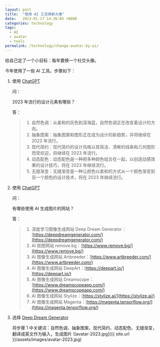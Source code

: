 ```yaml
---
layout: post
title:  "使用 AI 工具换新头像"
date:   2023-01-17 14:36:05 +0800
categories: technology
tags:
  - AI
  - avatar
  - tools
permalink: /technology/change-avatar-by-ai/
---
```


给自己定了一个小目标：每年要换一个社交头像。

今年使用了一些 AI 工具。步骤如下：

1. 使用 [ChatGPT](http://chat.openai.com/)

    问：

    2023 年流行的设计元素有哪些？

    答：

    > 1. 自然色调：从柔和的灰色到深海蓝，自然色调正在改变着设计的方向。 
    > 2. 抽象图案：抽象图案和图形正在成为设计的新趋势，并将继续在 2023 年流行。 
    > 3. 现代简约：现代简约的设计风格以其简洁、清晰的线条和几何图形而受欢迎，将继续在 2023 年流行。
    > 4. 动态配色：动态配色是一种把多种颜色组合在一起，以创造动感效果的设计技巧，将在 2023 年继续流行。
    > 5. 无缝渐变：无缝渐变是一种让颜色以柔和的方式从一个颜色渐变到另一个颜色的设计技术，将在 2023 年继续流行。

2. 使用 [ChatGPT](http://chat.openai.com/)

    问：

    有哪些使用 AI 生成图片的网站？

    答：

    > 1. 深度学习图像生成网站 Deep Dream Generator：[https://deepdreamgenerator.com/](https://deepdreamgenerator.com/)
    > 2. AI 抠图网站 remove.bg：[https://www.remove.bg/](https://www.remove.bg/)
    > 3. AI 图像生成网站 Artbreeder：[https://www.artbreeder.com/](https://www.artbreeder.com/)
    > 4. AI 图像生成网站 DeepArt：[https://deepart.io/](https://deepart.io/)
    > 5. AI 图像生成网站 Dreamscope：[https://www.dreamscopeapp.com/](https://www.dreamscopeapp.com/)
    > 6. AI 图像生成网站 Stylize：[https://stylize.ai/](https://stylize.ai/)
    > 7. AI 图像生成网站 Magenta：[https://magenta.tensorflow.org/](https://magenta.tensorflow.org/)

3. 选择 [Deep Dream Generator](https://deepdreamgenerator.com/)

    将步骤 1 中关键词：自然色调、抽象图案、现代简约、动态配色、无缝渐变，翻译成英文作为输入，生成图片
    ![avatar-2023.jpg]({{ site.url }}/assets/images/avatar-2023.jpg)
